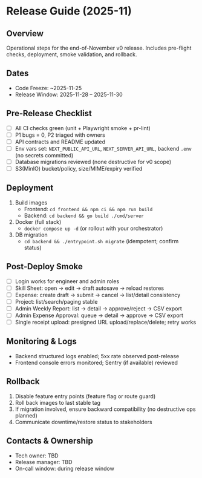 # Release Guide (2025-11)

## Overview
Operational steps for the end-of-November v0 release. Includes pre-flight checks, deployment, smoke validation, and rollback.

## Dates
- Code Freeze: ~2025-11-25
- Release Window: 2025-11-28 – 2025-11-30

## Pre‑Release Checklist
- [ ] All CI checks green (unit + Playwright smoke + pr-lint)
- [ ] P1 bugs = 0, P2 triaged with owners
- [ ] API contracts and README updated
- [ ] Env vars set: `NEXT_PUBLIC_API_URL`, `NEXT_SERVER_API_URL`, backend `.env` (no secrets committed)
- [ ] Database migrations reviewed (none destructive for v0 scope)
- [ ] S3(MinIO) bucket/policy, size/MIME/expiry verified

## Deployment
1. Build images
   - Frontend: `cd frontend && npm ci && npm run build`
   - Backend: `cd backend && go build ./cmd/server`
2. Docker (full stack)
   - `docker compose up -d` (or rollout with your orchestrator)
3. DB migration
   - `cd backend && ./entrypoint.sh migrate` (idempotent; confirm status)

## Post‑Deploy Smoke
- [ ] Login works for engineer and admin roles
- [ ] Skill Sheet: open → edit → draft autosave → reload restores
- [ ] Expense: create draft → submit → cancel → list/detail consistency
- [ ] Project: list/search/paging stable
- [ ] Admin Weekly Report: list → detail → approve/reject → CSV export
- [ ] Admin Expense Approval: queue → detail → approve → CSV export
- [ ] Single receipt upload: presigned URL upload/replace/delete; retry works

## Monitoring & Logs
- Backend structured logs enabled; 5xx rate observed post-release
- Frontend console errors monitored; Sentry (if available) reviewed

## Rollback
1. Disable feature entry points (feature flag or route guard)
2. Roll back images to last stable tag
3. If migration involved, ensure backward compatibility (no destructive ops planned)
4. Communicate downtime/restore status to stakeholders

## Contacts & Ownership
- Tech owner: TBD
- Release manager: TBD
- On-call window: during release window


